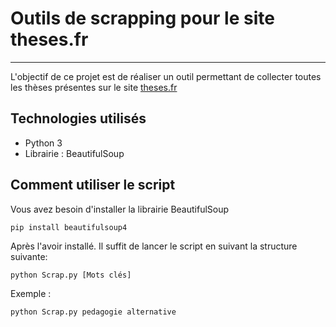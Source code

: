 # Outils de scrapping pour le site theses.fr
***

L'objectif de ce projet est de réaliser un outil permettant de collecter toutes les thèses présentes sur le site [theses.fr](http://www.theses.fr/)

## Technologies utilisés

* Python 3
* Librairie : BeautifulSoup

## Comment utiliser le script

Vous avez besoin d'installer la librairie BeautifulSoup
```
pip install beautifulsoup4
```
Après l'avoir installé. Il suffit de lancer le script en suivant la structure suivante:

```
python Scrap.py [Mots clés]
```

Exemple :
```
python Scrap.py pedagogie alternative
```
